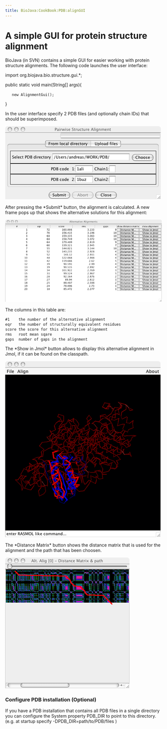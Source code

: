 ```yaml
---
title: BioJava:CookBook:PDB:alignGUI
---
```


A simple GUI for protein structure alignment
============================================

BioJava (in SVN) contains a simple GUI for easier working with protein
structure alignments. The following code launches the user interface:

<java> import org.biojava.bio.structure.gui.\*;

public static void main(String[] args){

`   new AlignmentGui(); `

} </java>

In the user interface specify 2 PDB files (and optionally chain IDs)
that should be superimposed.

![](AlignmentGui.png "AlignmentGui.png")

After pressing the \*Submit\* button, the alignment is calculated. A new
frame pops up that shows the alternative solutions for this alignment:

![](AltAligFrame.png "AltAligFrame.png")

The columns in this table are:

    #1    the number of the alternative alignment
    eqr   the number of structurally equivalent residues
    score the score for this alternative alignment
    rms   root mean sqare
    gaps  number of gaps in the alignment

The \*Show in Jmol\* button allows to display this alternative alignment
in Jmol, if it can be found on the classpath.

![](AlignmentJmol.png "AlignmentJmol.png")

The \*Distance Matrix\* button shows the distance matrix that is used
for the alignment and the path that has been choosen.

![](DistanceMatrix.png "DistanceMatrix.png")

### Configure PDB installation (Optional)

If you have a PDB installation that contains all PDB files in a single
directory you can configure the System property PDB\_DIR to point to
this directory. (e.g. at startup specify -DPDB\_DIR=path/to/PDB/files )
